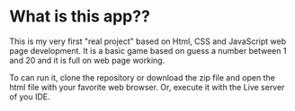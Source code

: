 # What is this app??

This is my very first "real project" based on Html, CSS and JavaScript web page development.
It is a basic game based on guess a number between 1 and 20 and it is full on web page working.

To can run it, clone the repository or download the zip file and open the html file with your favorite web browser. Or, execute it with the Live server of you IDE.
